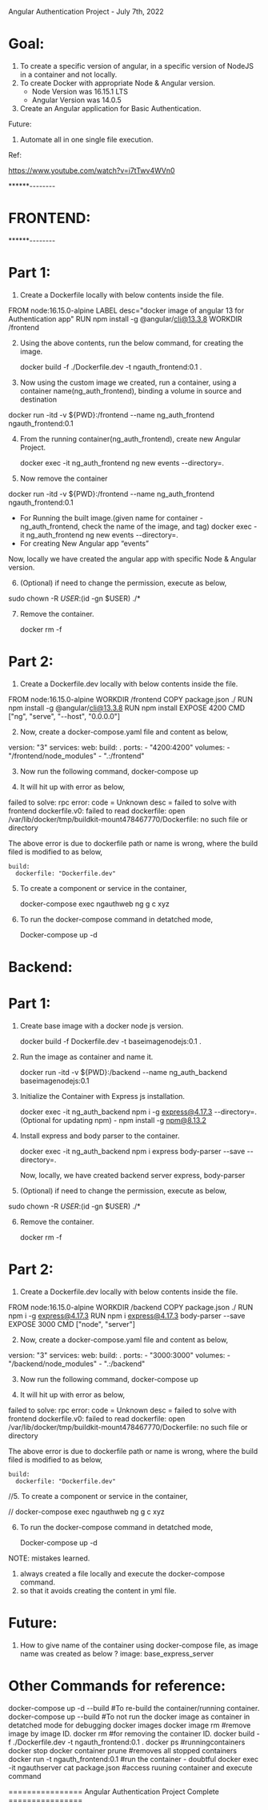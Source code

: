 Angular Authentication Project - July 7th, 2022


Goal:
====
1. To create a specific version of angular, in a specific version of NodeJS in a container and not locally.
2. To create Docker with appropriate Node & Angular version.
    - Node Version was 16.15.1 LTS
    - Angular Version was 14.0.5
3. Create an Angular application for Basic Authentication.

Future:

1. Automate all in one single file execution.

Ref:

https://www.youtube.com/watch?v=i7tTwv4WVn0

******--------

FRONTEND:
========
******--------

Part 1:
=====
1. Create a Dockerfile locally with below contents inside the file.

FROM node:16.15.0-alpine
LABEL desc="docker image of angular 13 for Authentication app"
RUN npm install -g @angular/cli@13.3.8
WORKDIR /frontend

2. Using the above contents, run the below command, for creating the image.

	docker build -f ./Dockerfile.dev -t ngauth_frontend:0.1 .

3. Now using the custom image we created, run a container, using a container name(ng_auth_frontend), binding a volume in source and destination

docker run -itd -v ${PWD}:/frontend --name ng_auth_frontend ngauth_frontend:0.1

4. From the running container(ng_auth_frontend), create new Angular Project.

	docker exec -it ng_auth_frontend ng new events --directory=.

5. Now remove the container

docker run -itd -v ${PWD}:/frontend --name ng_auth_frontend ngauth_frontend:0.1
- For Running the built image.(given name for container - ng_auth_frontend, check the name of the image, and tag)
docker exec -it ng_auth_frontend ng new events --directory=.
- For creating New Angular app “events”

Now, locally we have created the angular app with specific Node & Angular version.

6. (Optional) if need to change the permission, execute as below,

sudo chown -R $USER:$(id -gn $USER) ./*

7. Remove the container.

	docker rm -f <container-name>

Part 2:
=====

1. Create a Dockerfile.dev locally with below contents inside the file.

FROM node:16.15.0-alpine
WORKDIR /frontend
COPY package.json ./
RUN npm install -g @angular/cli@13.3.8
RUN npm install
EXPOSE 4200
CMD ["ng", "serve", "--host", "0.0.0.0"]

2. Now, create a docker-compose.yaml file and content as below,

version: "3"
services:
  web:
    build: .
    ports: 
      - "4200:4200"
    volumes:
      - "/frontend/node_modules"
      - ".:/frontend"

3. Now run the following command,
	docker-compose up

4. It will hit up with error as below,

failed to solve: rpc error: code = Unknown desc = failed to solve with frontend dockerfile.v0: failed to read dockerfile: open /var/lib/docker/tmp/buildkit-mount478467770/Dockerfile: no such file or directory

The above error is due to dockerfile path or name is wrong, where the build filed is modified to as below,

    build:
      dockerfile: "Dockerfile.dev"

5. To create a component or service in the container,

	docker-compose exec ngauthweb ng g c xyz

6. To run the docker-compose command in detatched mode,

	Docker-compose up -d

Backend:
=======

Part 1:
======

1. Create base image with a docker node js version.
    
    docker build -f Dockerfile.dev -t baseimagenodejs:0.1 .

2. Run the image as container and name it.

    docker run -itd -v ${PWD}:/backend --name ng_auth_backend baseimagenodejs:0.1

 3. Initialize the Container with Express js installation.

    docker exec -it ng_auth_backend npm i -g express@4.17.3 --directory=.
    (Optional for updating npm) - npm install -g npm@8.13.2

 4. Install express and body parser to the container.

    docker exec -it ng_auth_backend npm i express body-parser --save --directory=.

    Now, locally, we have created backend server express, body-parser

 5. (Optional) if need to change the permission, execute as below,

sudo chown -R $USER:$(id -gn $USER) ./*

 6. Remove the container.

	docker rm -f <container-name>

Part 2:
======

1. Create a Dockerfile.dev locally with below contents inside the file.

FROM node:16.15.0-alpine
WORKDIR /backend
COPY package.json ./
RUN npm i -g express@4.17.3
RUN npm i express@4.17.3 body-parser --save
EXPOSE 3000
CMD ["node", "server"]

2. Now, create a docker-compose.yaml file and content as below,

version: "3"
services:
  web:
    build: .
    ports: 
      - "3000:3000"
    volumes:
      - "/backend/node_modules"
      - ".:/backend"

3. Now run the following command,
	docker-compose up

4. It will hit up with error as below,

failed to solve: rpc error: code = Unknown desc = failed to solve with frontend dockerfile.v0: failed to read dockerfile: open /var/lib/docker/tmp/buildkit-mount478467770/Dockerfile: no such file or directory

The above error is due to dockerfile path or name is wrong, where the build filed is modified to as below,

    build:
      dockerfile: "Dockerfile.dev"

//5. To create a component or service in the container,

//	docker-compose exec ngauthweb ng g c xyz

6. To run the docker-compose command in detatched mode,

	Docker-compose up -d

NOTE: mistakes learned.
1. always created a file locally and execute the docker-compose command.
2. so that it avoids creating the content in yml file.

Future:
======

1. How to give name of the container using docker-compose file, as image name was created as below ?
    image: base_express_server

Other Commands for reference:
===================
docker-compose up -d --build #To re-build the container/running container.
docker-compose up --build #To not run the docker image as container in detatched mode for debugging
docker images
docker image rm <imageID> #remove image by image ID.
docker rm <containerID> #for removing the container ID.
docker build -f ./Dockerfile.dev -t ngauth_frontend:0.1 .
docker ps #runningcontainers
docker stop <containerID>
docker container prune #removes all stopped containers
docker run -t ngauth_frontend:0.1 #run the container - doubtful
docker exec -it ngauthserver cat package.json #access ruuning container and execute command

================ Angular Authentication Project Complete ================